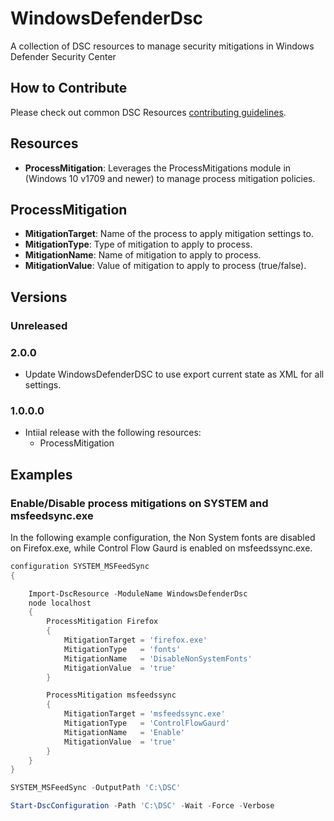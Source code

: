 # WindowsDefenderDsc

A collection of DSC resources to manage security mitigations in Windows Defender Security Center

## How to Contribute

Please check out common DSC Resources [contributing guidelines](https://github.com/PowerShell/DscResource.Kit/blob/master/CONTRIBUTING.md).

## Resources

* **ProcessMitigation**: Leverages the ProcessMitigations module in (Windows 10 v1709 and newer) to manage process mitigation policies.

## ProcessMitigation

* **MitigationTarget**: Name of the process to apply mitigation settings to.
* **MitigationType**: Type of mitigation to apply to process.
* **MitigationName**: Name of mitigation to apply to process.
* **MitigationValue**: Value of mitigation to apply to process (true/false).

## Versions

### Unreleased

### 2.0.0

* Update WindowsDefenderDSC to use export current state as XML for all settings.

### 1.0.0.0

* Intiial release with the following resources:
  * ProcessMitigation

## Examples

### Enable/Disable process mitigations on SYSTEM and msfeedsync.exe

In the following example configuration, the Non System fonts are disabled on Firefox.exe, while Control Flow Gaurd is enabled on msfeedssync.exe.

```PowerShell
configuration SYSTEM_MSFeedSync
{

    Import-DscResource -ModuleName WindowsDefenderDsc
    node localhost
    {
        ProcessMitigation Firefox
        {
            MitigationTarget = 'firefox.exe'
            MitigationType   = 'fonts'
            MitigationName   = 'DisableNonSystemFonts'
            MitigationValue  = 'true'
        }

        ProcessMitigation msfeedssync
        {
            MitigationTarget = 'msfeedssync.exe'
            MitigationType   = 'ControlFlowGaurd'
            MitigationName   = 'Enable'
            MitigationValue  = 'true'
        }
    }
}

SYSTEM_MSFeedSync -OutputPath 'C:\DSC'

Start-DscConfiguration -Path 'C:\DSC' -Wait -Force -Verbose
```
